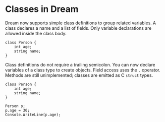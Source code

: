 # Classes in Dream

Dream now supports simple class definitions to group related variables.
A class declares a name and a list of fields. Only variable declarations
are allowed inside the class body.

```
class Person {
    int age;
    string name;
}
```

Class definitions do not require a trailing semicolon. You can now declare
variables of a class type to create objects. Field access uses the `.` operator.
Methods are still unimplemented; classes are emitted as C `struct` types.

```
class Person {
    int age;
    string name;
}

Person p;
p.age = 30;
Console.WriteLine(p.age);
```
